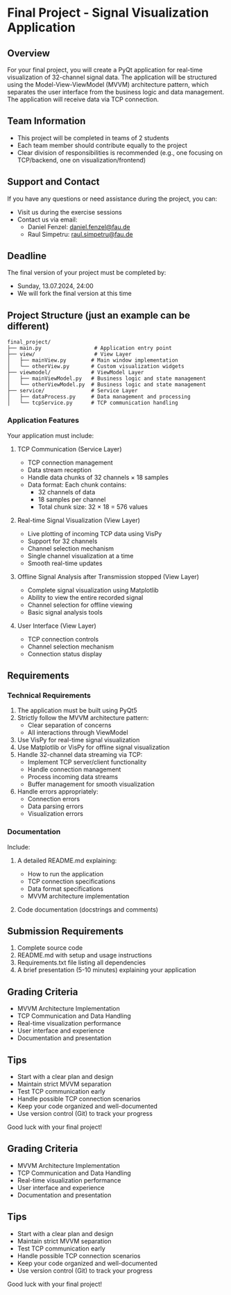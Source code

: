 # Final Project - Signal Visualization Application

## Overview
For your final project, you will create a PyQt application for real-time visualization of 32-channel signal data. The application will be structured using the Model-View-ViewModel (MVVM) architecture pattern, which separates the user interface from the business logic and data management. The application will receive data via TCP connection.

## Team Information
- This project will be completed in teams of 2 students
- Each team member should contribute equally to the project
- Clear division of responsibilities is recommended (e.g., one focusing on TCP/backend, one on visualization/frontend)

## Support and Contact
If you have any questions or need assistance during the project, you can:
- Visit us during the exercise sessions
- Contact us via email:
  - Daniel Fenzel: daniel.fenzel@fau.de
  - Raul Simpetru: raul.simpetru@fau.de

## Deadline
The final version of your project must be completed by:
- Sunday, 13.07.2024, 24:00
- We will fork the final version at this time

## Project Structure (just an example can be different)
```
final_project/
├── main.py                 # Application entry point
├── view/                   # View Layer
│   ├── mainView.py        # Main window implementation
│   └── otherView.py       # Custom visualization widgets
├── viewmodel/             # ViewModel Layer
│   ├── mainViewModel.py   # Business logic and state management
│   └── otherViewModel.py  # Business logic and state management
├── service/               # Service Layer
│   ├── dataProcess.py     # Data management and processing
│   └── tcpService.py      # TCP communication handling
```

### Application Features
Your application must include:

1. TCP Communication (Service Layer)
   - TCP connection management
   - Data stream reception
   - Handle data chunks of 32 channels × 18 samples
   - Data format: Each chunk contains:
     - 32 channels of data
     - 18 samples per channel
     - Total chunk size: 32 × 18 = 576 values

2. Real-time Signal Visualization (View Layer)
   - Live plotting of incoming TCP data using VisPy
   - Support for 32 channels
   - Channel selection mechanism
   - Single channel visualization at a time
   - Smooth real-time updates

3. Offline Signal Analysis after Transmission stopped (View Layer)
   - Complete signal visualization using Matplotlib
   - Ability to view the entire recorded signal
   - Channel selection for offline viewing
   - Basic signal analysis tools

5. User Interface (View Layer)
   - TCP connection controls
   - Channel selection mechanism
   - Connection status display

## Requirements

### Technical Requirements
1. The application must be built using PyQt5
2. Strictly follow the MVVM architecture pattern:
   - Clear separation of concerns
   - All interactions through ViewModel
3. Use VisPy for real-time signal visualization
4. Use Matplotlib or VisPy for offline signal visualization
5. Handle 32-channel data streaming via TCP:
   - Implement TCP server/client functionality
   - Handle connection management
   - Process incoming data streams
   - Buffer management for smooth visualization
6. Handle errors appropriately:
   - Connection errors
   - Data parsing errors
   - Visualization errors

### Documentation
Include:
1. A detailed README.md explaining:
   - How to run the application
   - TCP connection specifications
   - Data format specifications
   - MVVM architecture implementation

2. Code documentation (docstrings and comments)

## Submission Requirements
1. Complete source code
2. README.md with setup and usage instructions
3. Requirements.txt file listing all dependencies
4. A brief presentation (5-10 minutes) explaining your application

## Grading Criteria
- MVVM Architecture Implementation
- TCP Communication and Data Handling
- Real-time visualization performance
- User interface and experience
- Documentation and presentation

## Tips
- Start with a clear plan and design
- Maintain strict MVVM separation
- Test TCP communication early
- Handle possible TCP connection scenarios
- Keep your code organized and well-documented
- Use version control (Git) to track your progress

Good luck with your final project! 
## Grading Criteria
- MVVM Architecture Implementation
- TCP Communication and Data Handling
- Real-time visualization performance
- User interface and experience
- Documentation and presentation

## Tips
- Start with a clear plan and design
- Maintain strict MVVM separation
- Test TCP communication early
- Handle possible TCP connection scenarios
- Keep your code organized and well-documented
- Use version control (Git) to track your progress

Good luck with your final project! 